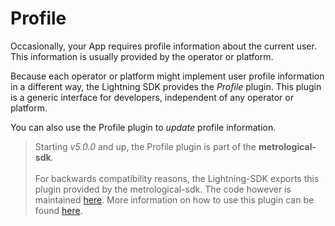 # Profile

Occasionally, your App requires profile information about the current user. This information is usually provided by the operator or platform.

Because each operator or platform might implement user profile information in a different way, the Lightning SDK provides the *Profile* plugin. This plugin is a generic interface for developers, independent of any operator or platform.

You can also use the Profile plugin to *update* profile information.

> Starting <i>v5.0.0</i> and up, the Profile plugin is part of the <b>metrological-sdk</b>.<br /><br />For backwards compatibility reasons, the Lightning-SDK exports this plugin provided by the metrological-sdk. The code however is maintained <a href="https://github.com/Metrological/metrological-sdk" target="_blank">here</a>. More information on how to use this plugin can be found <a href="https://github.com/Metrological/metrological-sdk/blob/master/docs/plugins/profile.md" target="_blank">here</a>.
